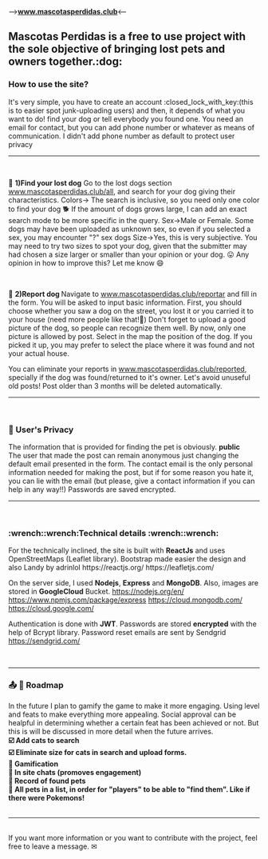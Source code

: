 --><strong>www.mascotasperdidas.club</strong><--

<h2>Mascotas Perdidas is a free to use project with the sole objective of bringing lost pets and owners together.:dog: </h2>

<h3>How to use the site?</h3>
It's very simple, you have to create an account :closed_lock_with_key:(this is to easier spot junk-uploading users) and then, it depends of what you want to do!
find your dog or tell everybody you found one. You need an email for contact, but you can add phone number or whatever as means of communication. I didn't add phone number as default to protect user privacy

<hr>
<br>

:paw_prints: <strong>1)Find your lost dog</strong>
Go to the lost dogs section www.mascotasperdidas.club/all, and search for your dog giving their characteristics.
Colors-> The search is inclusive, so you need only one color to find your dog :dog2: If the amount of dogs grows large, I can add an exact search mode to be more specific in the query.
Sex->Male or Female. Some dogs may have been uploaded as unknown sex, so even if you selected a sex, you may encounter "?" sex dogs
Size->Yes, this is very subjective. You may need to try two sizes to spot your dog, given that the submitter may had chosen a size larger or smaller than your opinion or your dog. :stuck_out_tongue:
Any opinion in how to improve this? Let me know 	:smile:

<br>

:paw_prints: <strong>2)Report dog   </strong>
Navigate to www.mascotasperdidas.club/reportar and fill in the form. You will be asked to input basic information. First, you should choose whether you saw a dog on the street, you lost it or you carried it to your house (need more people like that!:clap:)
Don't forget to upload a good picture of the dog, so people can recognize them well. By now, only one picture is allowed by post.
Select in the map the position of the dog. If you picked it up, you may prefer to select the place where it was found and not your actual house.


You can eliminate your reports in www.mascotasperdidas.club/reported, specially if the dog was found/returned to it's owner. Let's avoid unuseful old posts! Post older than 3 months will be deleted automatically.

<hr>
<br>
<h3> 🙏 User's Privacy</h3>
The information that is provided for finding the pet is obviously. <strong>public</strong> <br>
The user that made the post can remain anonymous just changing the default email presented in the form.
The contact email is the only personal information needed for making the post, but if for some reason you hate it, you can lie with the email (but please, give a contact information if you can help in any way!!)
Passwords are saved encrypted.

<br>
<hr>
<br>
<h3>:wrench::wrench:Technical details :wrench::wrench:</h3>
For the technically inclined, the site is built with <strong>ReactJs</strong> and uses OpenStreetMaps (Leaflet library). Bootstrap made easier the design and also Landy by adrinlol 
https://reactjs.org/
https://leafletjs.com/

On the server side, I used <strong>Nodejs</strong>, <strong>Express</strong> and <strong>MongoDB</strong>. Also, images are stored in <strong>GoogleCloud</strong> Bucket.
https://nodejs.org/en/
https://www.npmjs.com/package/express
https://cloud.mongodb.com/
https://cloud.google.com/

Authentication is done with <strong>JWT</strong>. 
Passwords are stored <strong>encrypted</strong> with the help of Bcrypt library. 
Password reset emails are sent by Sendgrid https://sendgrid.com/

<br>
<hr>
<h3> 📤 📗 Roadmap</h3>
In the future I plan to gamify the game to make it more engaging. Using level and feats to make everything more appealing. Social approval can be healpful in determining whether a certain feat has been achieved or not. But this is will be discussed in more detail when the future arrives.
<br>
<strong>
☑️ Add cats to search<br>
 ☑️ Eliminate size for cats in search and upload forms.<br>
🔲 Gamification <br>
🔲 In site chats (promoves engagement) <br>
🔲 Record of found pets<br>
🔲 All pets in a list, in order for "players" to be able to "find them". Like if there were Pokemons! </strong><br>

<br>
<hr>
<br>
If you want more information or you want to contribute with the project, feel free to leave a message. ✉
